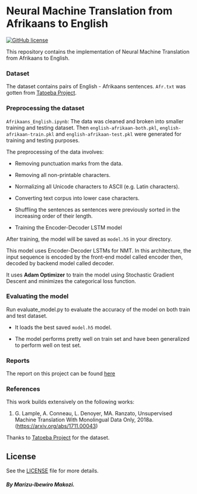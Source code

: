 # Neural Machine Translation from Afrikaans to English 

[![GitHub license](https://img.shields.io/github/license/Naereen/StrapDown.js.svg)](https://github.com/Naereen/StrapDown.js/blob/master/LICENSE)

This repository contains the implementation of Neural Machine Translation from Afrikaans to English.

### Dataset

The dataset contains pairs of English - Afrikaans sentences. ```Afr.txt```  was gotten from [Tatoeba Project](https://tatoeba.org/).

### Preprocessing the dataset

```Afrikaans_English.ipynb```: The data was cleaned and broken into smaller training and testing dataset. Then ```english-afrikaan-both.pkl```, ```english-afrikaan-train.pkl``` and ```english-afrikaan-test.pkl```  were generated for training and testing purposes.

The preprocessing of the data involves:

- Removing punctuation marks from the data.

- Removing  all non-printable characters.

- Normalizing all Unicode characters to ASCII (e.g. Latin characters).

- Converting text corpus into lower case characters.

- Shuffling the sentences as sentences were previously sorted in the increasing order of their length.

- Training the Encoder-Decoder LSTM model

After  training, the model will be saved as ```model.h5``` in your directory.

This model uses Encoder-Decoder LSTMs for NMT. In this architecture, the input sequence is encoded by the front-end model called encoder then, decoded by backend model called decoder.

It uses **Adam Optimizer** to train the model using Stochastic Gradient Descent and minimizes the categorical loss function.

### Evaluating the model

Run evaluate_model.py to evaluate the accuracy of the model on both train and test dataset.

- It loads the best saved ```model.h5``` model.

- The model performs pretty well on train set and have been generalized to perform well on test set.


### Reports

The report on this project can be found [here](https://drive.google.com/file/d/1ZW9OVuWEo9QNbF5Z8lFXP6HO21YGDQsW/view?usp=drivesdk)


### References

This work builds extensively on the following works:

1. G. Lample, A. Conneau, L. Denoyer, MA. Ranzato, Unsupervised Machine Translation With Monolingual Data Only, 2018a. (https://arxiv.org/abs/1711.00043)

Thanks to [Tatoeba Project](https://tatoeba.org/) for the dataset.


## License

See the [LICENSE](https://github.com/makozi/Udacity-ML-Engineer-Capstone-Project/blob/master/LICENSE) file for more details.


##### By Marizu-Ibewiro Makozi.
